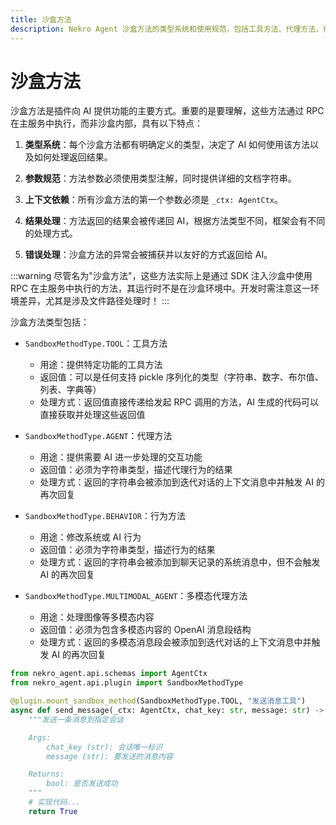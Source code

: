 ```yaml
---
title: 沙盒方法
description: Nekro Agent 沙盒方法的类型系统和使用规范，包括工具方法、代理方法、行为方法和多模态代理方法
---
```


# 沙盒方法

沙盒方法是插件向 AI 提供功能的主要方式。重要的是要理解，这些方法通过 RPC 在主服务中执行，而非沙盒内部，具有以下特点：

1. **类型系统**：每个沙盒方法都有明确定义的类型，决定了 AI 如何使用该方法以及如何处理返回结果。

2. **参数规范**：方法参数必须使用类型注解，同时提供详细的文档字符串。

3. **上下文依赖**：所有沙盒方法的第一个参数必须是 `_ctx: AgentCtx`。

4. **结果处理**：方法返回的结果会被传递回 AI，根据方法类型不同，框架会有不同的处理方式。

5. **错误处理**：沙盒方法的异常会被捕获并以友好的方式返回给 AI。

:::warning
尽管名为"沙盒方法"，这些方法实际上是通过 SDK 注入沙盒中使用 RPC 在主服务中执行的方法，其运行时不是在沙盒环境中。开发时需注意这一环境差异，尤其是涉及文件路径处理时！
:::

沙盒方法类型包括：

- `SandboxMethodType.TOOL`：工具方法

  - 用途：提供特定功能的工具方法
  - 返回值：可以是任何支持 pickle 序列化的类型（字符串、数字、布尔值、列表、字典等）
  - 处理方式：返回值直接传递给发起 RPC 调用的方法，AI 生成的代码可以直接获取并处理这些返回值

- `SandboxMethodType.AGENT`：代理方法

  - 用途：提供需要 AI 进一步处理的交互功能
  - 返回值：必须为字符串类型，描述代理行为的结果
  - 处理方式：返回的字符串会被添加到迭代对话的上下文消息中并触发 AI 的再次回复

- `SandboxMethodType.BEHAVIOR`：行为方法

  - 用途：修改系统或 AI 行为
  - 返回值：必须为字符串类型，描述行为的结果
  - 处理方式：返回的字符串会被添加到聊天记录的系统消息中，但不会触发 AI 的再次回复

- `SandboxMethodType.MULTIMODAL_AGENT`：多模态代理方法
  - 用途：处理图像等多模态内容
  - 返回值：必须为包含多模态内容的 OpenAI 消息段结构
  - 处理方式：返回的多模态消息段会被添加到迭代对话的上下文消息中并触发 AI 的再次回复

```python
from nekro_agent.api.schemas import AgentCtx
from nekro_agent.api.plugin import SandboxMethodType

@plugin.mount_sandbox_method(SandboxMethodType.TOOL, "发送消息工具")
async def send_message(_ctx: AgentCtx, chat_key: str, message: str) -> bool:
    """发送一条消息到指定会话

    Args:
        chat_key (str): 会话唯一标识
        message (str): 要发送的消息内容

    Returns:
        bool: 是否发送成功
    """
    # 实现代码...
    return True
```
